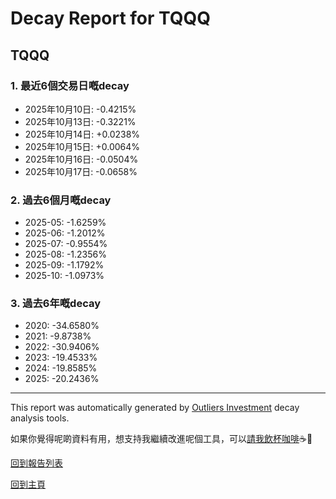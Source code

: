 # Decay Report for TQQQ

## TQQQ

### 1. 最近6個交易日嘅decay

- 2025年10月10日: -0.4215%
- 2025年10月13日: -0.3221%
- 2025年10月14日: +0.0238%
- 2025年10月15日: +0.0064%
- 2025年10月16日: -0.0504%
- 2025年10月17日: -0.0658%

### 2. 過去6個月嘅decay

- 2025-05: -1.6259%
- 2025-06: -1.2012%
- 2025-07: -0.9554%
- 2025-08: -1.2356%
- 2025-09: -1.1792%
- 2025-10: -1.0973%

### 3. 過去6年嘅decay

- 2020: -34.6580%
- 2021: -9.8738%
- 2022: -30.9406%
- 2023: -19.4533%
- 2024: -19.8585%
- 2025: -20.2436%

------------------------------
This report was automatically generated by [Outliers Investment](https://outliersecon.github.io/Outliers-Investment/) decay analysis tools.

如果你覺得呢啲資料有用，想支持我繼續改進呢個工具，可以[請我飲杯咖啡](https://buymeacoffee.com/outliersecon)☕🙏

[回到報告列表](https://outliersecon.github.io/Outliers-Investment/reports/reports_public)

[回到主頁](https://outliersecon.github.io/Outliers-Investment/)
